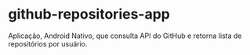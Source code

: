 # github-repositories-app
Aplicação, Android Nativo, que consulta API do GitHub e retorna lista de repositórios por usuário. 
